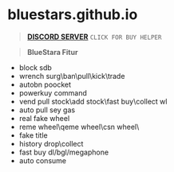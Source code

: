 # bluestars.github.io
> **[DISCORD SERVER](https://discord.gg/Eg2MkNp7zF)**
> `CLICK FOR BUY HELPER`

> **BlueStara Fitur**
- block sdb                                                      
- wrench surg\ban\pull\kick\trade
- autobn poocket
- powerkuy command
- vend pull stock\add stock\fast buy\collect wl
- auto pull sey  gas
- real fake wheel 
- reme wheel\qeme wheel\csn wheel\
-  fake title 
- history drop\collect
- fast buy dl/bgl/megaphone
- auto consume
